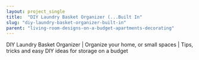 ```yaml
---
layout: project_single
title:  "DIY Laundry Basket Organizer (...Built In"
slug: "diy-laundry-basket-organizer-built-in"
parent: "living-room-designs-on-a-budget-apartments-decorating"
---
```

DIY Laundry Basket Organizer  | Organize your home, or small spaces | Tips, tricks and easy DIY ideas for storage on a budget